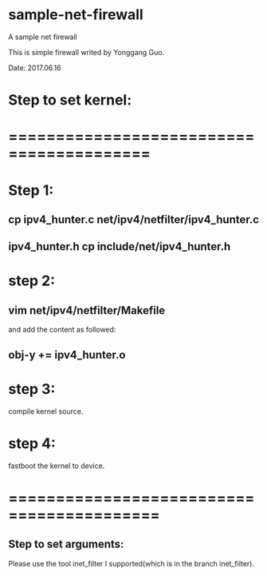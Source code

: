# sample-net-firewall
A sample net firewall

This is simple firewall writed by Yonggang Guo.

Date: 2017.06.16

# Step to set kernel:
# =========================================
# Step 1:
## cp ipv4_hunter.c net/ipv4/netfilter/ipv4_hunter.c
## ipv4_hunter.h cp include/net/ipv4_hunter.h

# step 2:
## vim net/ipv4/netfilter/Makefile

and add the content as followed:
## obj-y += ipv4_hunter.o

# step 3:
compile kernel source.

# step 4:
fastboot the kernel to device.
# ==========================================


## Step to set arguments:
Please use the tool inet_filter I supported(which is in the branch inet_filter).
